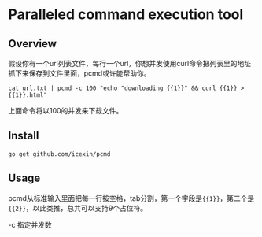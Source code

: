 # Paralleled command execution tool

## Overview

假设你有一个url列表文件，每行一个url，你想并发使用curl命令把列表里的地址抓下来保存到文件里面，pcmd或许能帮助你。

```
cat url.txt | pcmd -c 100 "echo "downloading {{1}}" && curl {{1}} > {{1}}.html"
```

上面命令将以100的并发来下载文件。


## Install

`go get github.com/icexin/pcmd`

## Usage

pcmd从标准输入里面把每一行按空格，tab分割，第一个字段是`{{1}}`，第二个是`{{2}}`，以此类推，总共可以支持9个占位符。

-c 指定并发数
